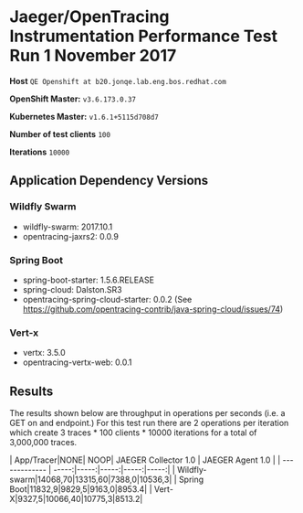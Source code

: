 # Jaeger/OpenTracing Instrumentation Performance Test Run 1 November 2017

**Host** `QE Openshift at b20.jonqe.lab.eng.bos.redhat.com`

**OpenShift Master:** `v3.6.173.0.37`

**Kubernetes Master:** `v1.6.1+5115d708d7`

**Number of test clients** `100`

**Iterations** `10000`

## Application Dependency Versions
### Wildfly Swarm
+ wildfly-swarm: 2017.10.1
+ opentracing-jaxrs2: 0.0.9

### Spring Boot
+ spring-boot-starter: 1.5.6.RELEASE
+ spring-cloud: Dalston.SR3
+ opentracing-spring-cloud-starter: 0.0.2  (See https://github.com/opentracing-contrib/java-spring-cloud/issues/74)

### Vert-x
+ vertx: 3.5.0
+ opentracing-vertx-web: 0.0.1

## Results

The results shown below are throughput in operations per seconds (i.e. a GET on and endpoint.)  For this test run there are 
2 operations per iteration which create 3 traces * 100 clients * 10000 iterations for a total of 3,000,000 traces. 

| App/Tracer|NONE| NOOP| JAEGER Collector 1.0 | JAEGER Agent 1.0 |
| ------------- | -----:|-----:|-----:|-----:|-----:|
| Wildfly-swarm|14068,70|13315,60|7388,0|10536,3|
| Spring Boot|11832,9|9829,5|9163,0|8953.4| 
| Vert-X|9327,5|10066,40|10775,3|8513.2|


